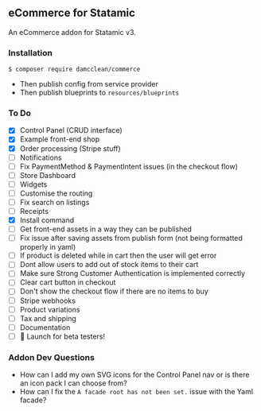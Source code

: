 ## eCommerce for Statamic

An eCommerce addon for Statamic v3.

### Installation

```
$ composer require damcclean/commerce
```

* Then publish config from service provider
* Then publish blueprints to `resources/blueprints`

### To Do

* [x] Control Panel (CRUD interface)
* [x] Example front-end shop
* [x] Order processing (Stripe stuff)
* [ ] Notifications
* [ ] Fix PaymentMethod & PaymentIntent issues (in the checkout flow)
* [ ] Store Dashboard
* [ ] Widgets
* [ ] Customise the routing
* [ ] Fix search on listings
* [ ] Receipts
* [x] Install command
* [ ] Get front-end assets in a way they can be published
* [ ] Fix issue after saving assets from publish form (not being formatted properly in yaml)
* [ ] If product is deleted while in cart then the user will get error
* [ ] Dont allow users to add out of stock items to their cart
* [ ] Make sure Strong Customer Authentication is implemented correctly
* [ ] Clear cart button in checkout
* [ ] Don't show the checkout flow if there are no items to buy
* [ ] Stripe webhooks
* [ ] Product variations
* [ ] Tax and shipping
* [ ] Documentation
* [ ] 🚀 Launch for beta testers!

### Addon Dev Questions

* How can I add my own SVG icons for the Control Panel nav or is there an icon pack I can choose from?
* How can I fix the `A facade root has not been set.` issue with the Yaml facade?
